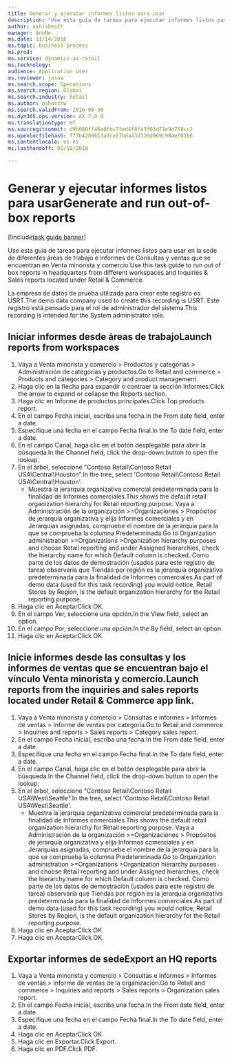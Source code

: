 ```yaml
--- 
title: Generar y ejecutar informes listos para usar
description: "Use esta guía de tareas para ejecutar informes listos para usar en la sede de diferentes áreas de trabajo e informes de Consultas y ventas que se encuentran en Venta minorista y comercio."
author: ashishmsft
manager: AnnBe
ms.date: 11/14/2016
ms.topic: business-process
ms.prod: 
ms.service: dynamics-ax-retail
ms.technology: 
audience: Application User
ms.reviewer: josaw
ms.search.scope: Operations
ms.search.region: Global
ms.search.industry: Retail
ms.author: asharchw
ms.search.validFrom: 2016-06-30
ms.dyn365.ops.version: AX 7.0.0
ms.translationtype: HT
ms.sourcegitcommit: d9b080ff46a0fbc73ed4f8fa3f03d71e9d758cc2
ms.openlocfilehash: f77b4289613adce27bda43d326d969c984ef01b6
ms.contentlocale: es-es
ms.lasthandoff: 01/18/2018

---
```

# <a name="generate-and-run-out-of-box-reports"></a><span data-ttu-id="43a27-103">Generar y ejecutar informes listos para usar</span><span class="sxs-lookup"><span data-stu-id="43a27-103">Generate and run out-of-box reports</span></span>

[!include[task guide banner](../includes/task-guide-banner.md)]

<span data-ttu-id="43a27-104">Use esta guía de tareas para ejecutar informes listos para usar en la sede de diferentes áreas de trabajo e informes de Consultas y ventas que se encuentran en Venta minorista y comercio.</span><span class="sxs-lookup"><span data-stu-id="43a27-104">Use this task guide to run out of box reports in headquarters from different workspaces and Inquiries & Sales reports located under Retail & Commerce.</span></span>



<span data-ttu-id="43a27-105">La empresa de datos de prueba utilizada para crear este registro es USRT.</span><span class="sxs-lookup"><span data-stu-id="43a27-105">The demo data company used to create this recording is USRT.</span></span> <span data-ttu-id="43a27-106">Este registro está pensado para el rol de administrador del sistema.</span><span class="sxs-lookup"><span data-stu-id="43a27-106">This recording is intended for the System administrator role.</span></span>


## <a name="launch-reports-from-workspaces"></a><span data-ttu-id="43a27-107">Iniciar informes desde áreas de trabajo</span><span class="sxs-lookup"><span data-stu-id="43a27-107">Launch reports from workspaces</span></span>
1. <span data-ttu-id="43a27-108">Vaya a Venta minorista y comercio > Productos y categorías > Administración de categorías y productos.</span><span class="sxs-lookup"><span data-stu-id="43a27-108">Go to Retail and commerce > Products and categories > Category and product management.</span></span>
2. <span data-ttu-id="43a27-109">Haga clic en la flecha para expandir o contraer la sección Informes.</span><span class="sxs-lookup"><span data-stu-id="43a27-109">Click the arrow to expand or collapse the Reports section.</span></span>
3. <span data-ttu-id="43a27-110">Haga clic en Informe de productos principales.</span><span class="sxs-lookup"><span data-stu-id="43a27-110">Click Top products report.</span></span>
4. <span data-ttu-id="43a27-111">En el campo Fecha inicial, escriba una fecha.</span><span class="sxs-lookup"><span data-stu-id="43a27-111">In the From date field, enter a date.</span></span>
5. <span data-ttu-id="43a27-112">Especifique una fecha en el campo Fecha final.</span><span class="sxs-lookup"><span data-stu-id="43a27-112">In the To date field, enter a date.</span></span>
6. <span data-ttu-id="43a27-113">En el campo Canal, haga clic en el botón desplegable para abrir la búsqueda.</span><span class="sxs-lookup"><span data-stu-id="43a27-113">In the Channel field, click the drop-down button to open the lookup.</span></span>
7. <span data-ttu-id="43a27-114">En el árbol, seleccione "Contoso Retail\Contoso Retail USA\Central\Houston".</span><span class="sxs-lookup"><span data-stu-id="43a27-114">In the tree, select 'Contoso Retail\Contoso Retail USA\Central\Houston'.</span></span>
    * <span data-ttu-id="43a27-115">Muestra la jerarquía organizativa comercial predeterminada para la finalidad de Informes comerciales.</span><span class="sxs-lookup"><span data-stu-id="43a27-115">This shows the default retail organization hierarchy for Retail reporting purpose.</span></span>   <span data-ttu-id="43a27-116">Vaya a Administración de la organización >Organizaciones > Propósitos de jerarquía organizativa y elija Informes comerciales y en Jerarquías asignadas, compruebe el nombre de la jerarquía para la que se comprueba la columna Predeterminada.</span><span class="sxs-lookup"><span data-stu-id="43a27-116">Go to Organization administration >Organizations >Organization hierarchy purposes and choose Retail reporting and under Assigned hierarchies, check the hierarchy name for which Default column is checked.</span></span>      <span data-ttu-id="43a27-117">Como parte de los datos de demostración (usados para este registro de tarea) observaría que Tiendas por región es la jerarquía organizativa predeterminada para la finalidad de Informes comerciales.</span><span class="sxs-lookup"><span data-stu-id="43a27-117">As part of demo data (used for this task recording) you would notice, Retail Stores by Region, is the default organization hierarchy for the Retail reporting purpose.</span></span>     
8. <span data-ttu-id="43a27-118">Haga clic en Aceptar</span><span class="sxs-lookup"><span data-stu-id="43a27-118">Click OK.</span></span>
9. <span data-ttu-id="43a27-119">En el campo Ver, seleccione una opción.</span><span class="sxs-lookup"><span data-stu-id="43a27-119">In the View field, select an option.</span></span>
10. <span data-ttu-id="43a27-120">En el campo Por, seleccione una opción.</span><span class="sxs-lookup"><span data-stu-id="43a27-120">In the By field, select an option.</span></span>
11. <span data-ttu-id="43a27-121">Haga clic en Aceptar</span><span class="sxs-lookup"><span data-stu-id="43a27-121">Click OK.</span></span>

## <a name="launch-reports-from-the-inquiries-and-sales-reports-located-under-retail--commerce-app-link"></a><span data-ttu-id="43a27-122">Inicie informes desde las consultas y los informes de ventas que se encuentran bajo el vínculo Venta minorista y comercio.</span><span class="sxs-lookup"><span data-stu-id="43a27-122">Launch reports from the inquiries and sales reports located under Retail & Commerce app link.</span></span>
1. <span data-ttu-id="43a27-123">Vaya a Venta minorista y comercio > Consultas e informes > Informes de ventas > Informe de ventas por categoría.</span><span class="sxs-lookup"><span data-stu-id="43a27-123">Go to Retail and commerce > Inquiries and reports > Sales reports > Category sales report.</span></span>
2. <span data-ttu-id="43a27-124">En el campo Fecha inicial, escriba una fecha.</span><span class="sxs-lookup"><span data-stu-id="43a27-124">In the From date field, enter a date.</span></span>
3. <span data-ttu-id="43a27-125">Especifique una fecha en el campo Fecha final.</span><span class="sxs-lookup"><span data-stu-id="43a27-125">In the To date field, enter a date.</span></span>
4. <span data-ttu-id="43a27-126">En el campo Canal, haga clic en el botón desplegable para abrir la búsqueda.</span><span class="sxs-lookup"><span data-stu-id="43a27-126">In the Channel field, click the drop-down button to open the lookup.</span></span>
5. <span data-ttu-id="43a27-127">En el árbol, seleccione "Contoso Retail\Contoso Retail USA\West\Seattle".</span><span class="sxs-lookup"><span data-stu-id="43a27-127">In the tree, select 'Contoso Retail\Contoso Retail USA\West\Seattle'.</span></span>
    * <span data-ttu-id="43a27-128">Muestra la jerarquía organizativa comercial predeterminada para la finalidad de Informes comerciales.</span><span class="sxs-lookup"><span data-stu-id="43a27-128">This shows the default retail organization hierarchy for Retail reporting purpose.</span></span>   <span data-ttu-id="43a27-129">Vaya a Administración de la organización >Organizaciones > Propósitos de jerarquía organizativa y elija Informes comerciales y en Jerarquías asignadas, compruebe el nombre de la jerarquía para la que se comprueba la columna Predeterminada.</span><span class="sxs-lookup"><span data-stu-id="43a27-129">Go to Organization administration >Organizations >Organization hierarchy purposes and choose Retail reporting and under Assigned hierarchies, check the hierarchy name for which Default column is checked.</span></span>      <span data-ttu-id="43a27-130">Como parte de los datos de demostración (usados para este registro de tarea) observaría que Tiendas por región es la jerarquía organizativa predeterminada para la finalidad de Informes comerciales.</span><span class="sxs-lookup"><span data-stu-id="43a27-130">As part of demo data (used for this task recording) you would notice, Retail Stores by Region, is the default organization hierarchy for the Retail reporting purpose.</span></span>     
6. <span data-ttu-id="43a27-131">Haga clic en Aceptar</span><span class="sxs-lookup"><span data-stu-id="43a27-131">Click OK.</span></span>
7. <span data-ttu-id="43a27-132">Haga clic en Aceptar</span><span class="sxs-lookup"><span data-stu-id="43a27-132">Click OK.</span></span>

## <a name="export-an-hq-reports"></a><span data-ttu-id="43a27-133">Exportar informes de sede</span><span class="sxs-lookup"><span data-stu-id="43a27-133">Export an HQ reports</span></span>
1. <span data-ttu-id="43a27-134">Vaya a Venta minorista y comercio > Consultas e informes > Informes de ventas > Informe de ventas de la organización.</span><span class="sxs-lookup"><span data-stu-id="43a27-134">Go to Retail and commerce > Inquiries and reports > Sales reports > Organization sales report.</span></span>
2. <span data-ttu-id="43a27-135">En el campo Fecha inicial, escriba una fecha.</span><span class="sxs-lookup"><span data-stu-id="43a27-135">In the From date field, enter a date.</span></span>
3. <span data-ttu-id="43a27-136">Especifique una fecha en el campo Fecha final.</span><span class="sxs-lookup"><span data-stu-id="43a27-136">In the To date field, enter a date.</span></span>
4. <span data-ttu-id="43a27-137">Haga clic en Aceptar</span><span class="sxs-lookup"><span data-stu-id="43a27-137">Click OK.</span></span>
5. <span data-ttu-id="43a27-138">Haga clic en Exportar.</span><span class="sxs-lookup"><span data-stu-id="43a27-138">Click Export.</span></span>
6. <span data-ttu-id="43a27-139">Haga clic en PDF.</span><span class="sxs-lookup"><span data-stu-id="43a27-139">Click PDF.</span></span>


